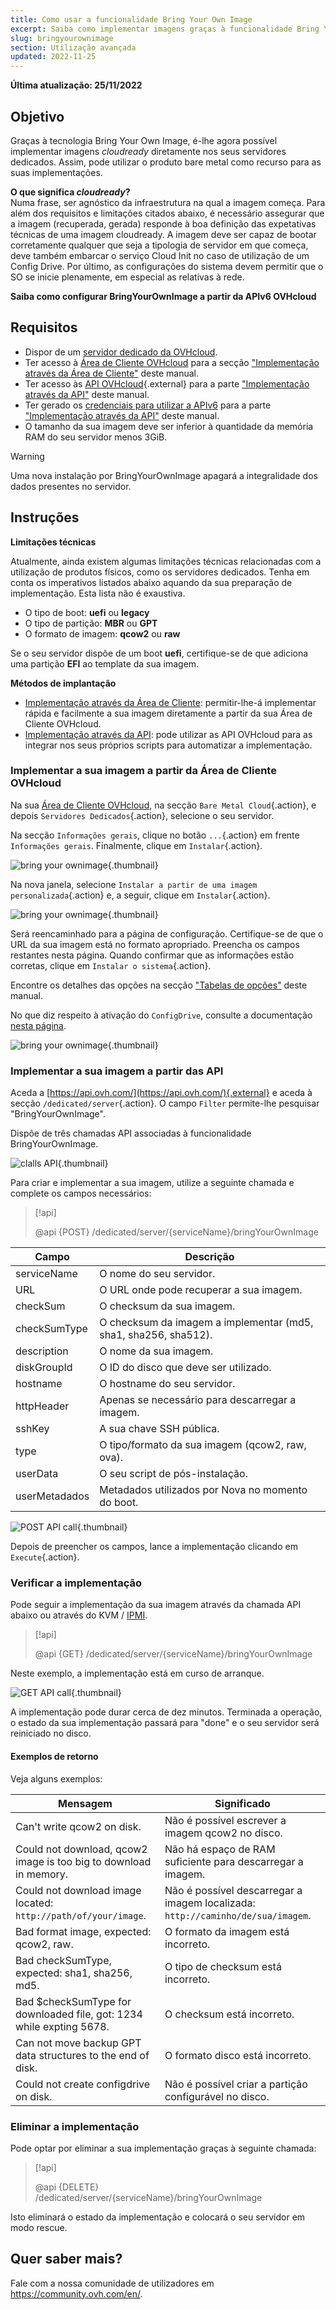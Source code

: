```yaml
---
title: Como usar a funcionalidade Bring Your Own Image
excerpt: Saiba como implementar imagens graças à funcionalidade Bring Your Own Image
slug: bringyourownimage
section: Utilização avançada
updated: 2022-11-25
---
```


**Última atualização: 25/11/2022**

## Objetivo

Graças à tecnologia Bring Your Own Image, é-lhe agora possível implementar imagens *cloudready* diretamente nos seus servidores dedicados. Assim, pode utilizar o produto bare metal como recurso para as suas implementações.

**O que significa *cloudready*?**
<br>Numa frase, ser agnóstico da infraestrutura na qual a imagem começa.
Para além dos requisitos e limitações citados abaixo, é necessário assegurar que a imagem (recuperada, gerada) responde à boa definição das expetativas técnicas de uma imagem cloudready. A imagem deve ser capaz de bootar corretamente qualquer que seja a tipologia de servidor em que começa, deve também embarcar o serviço Cloud Init no caso de utilização de um Config Drive. Por último, as configurações do sistema devem permitir que o SO se inicie plenamente, em especial as relativas à rede.

**Saiba como configurar BringYourOwnImage a partir da APIv6 OVHcloud**

## Requisitos

- Dispor de um [servidor dedicado da OVHcloud](https://www.ovhcloud.com/pt/bare-metal/).
- Ter acesso à [Área de Cliente OVHcloud](https://www.ovh.com/auth/?action=gotomanager&from=https://www.ovh.pt/&ovhSubsidiary=pt) para a secção ["Implementação através da Área de Cliente"](#viacontrolpanel) deste manual.
- Ter acesso às [API OVHcloud](https://api.ovh.com/){.external} para a parte ["Implementação através da API"](#viaapi) deste manual.
- Ter gerado os [credenciais para utilizar a APIv6](https://docs.ovh.com/pt/api/first-steps-with-ovh-api/) para a parte ["Implementação através da API"](#viaapi) deste manual.
- O tamanho da sua imagem deve ser inferior à quantidade da memória RAM do seu servidor menos 3GiB.

> [!warning]
>
> Uma nova instalação por BringYourOwnImage apagará a integralidade dos dados presentes no servidor.
>

## Instruções

**Limitações técnicas**

Atualmente, ainda existem algumas limitações técnicas relacionadas com a utilização de produtos físicos, como os servidores dedicados.
Tenha em conta os imperativos listados abaixo aquando da sua preparação de implementação. Esta lista não é exaustiva.

- O tipo de boot: **uefi** ou **legacy**
- O tipo de partição: **MBR** ou **GPT**
- O formato de imagem: **qcow2** ou **raw**

Se o seu servidor dispõe de um boot **uefi**, certifique-se de que adiciona uma partição **EFI** ao template da sua imagem.

**Métodos de implantação**

- [Implementação através da Área de Cliente](#viacontrolpanel)\: permitir-lhe-á implementar rápida e facilmente a sua imagem diretamente a partir da sua Área de Cliente OVHcloud.
- [Implementação através da API](#viaapi)\: pode utilizar as API OVHcloud para as integrar nos seus próprios scripts para automatizar a implementação.

### Implementar a sua imagem a partir da Área de Cliente OVHcloud <a name="viacontrolpanel"></a>

Na sua [Área de Cliente OVHcloud](https://www.ovh.com/auth/?action=gotomanager&from=https://www.ovh.com/fr/&ovhSubsidiary=fr), na secção `Bare Metal Cloud`{.action}, e depois `Servidores Dedicados`{.action}, selecione o seu servidor.

Na secção `Informações gerais`, clique no botão `...`{.action} em frente `Informações gerais`. Finalmente, clique em `Instalar`{.action}.

![bring your ownimage](images/byoi-controlpanel01.png){.thumbnail}

Na nova janela, selecione `Instalar a partir de uma imagem personalizada`{.action} e, a seguir, clique em `Instalar`{.action}.

![bring your ownimage](images/byoi-controlpanel02.png){.thumbnail}

Será reencaminhado para a página de configuração. Certifique-se de que o URL da sua imagem está no formato apropriado. Preencha os campos restantes nesta página. Quando confirmar que as informações estão corretas, clique em `Instalar o sistema`{.action}.

Encontre os detalhes das opções na secção ["Tabelas de opções"](#options) deste manual. 

No que diz respeito à ativação do `ConfigDrive`, consulte a documentação [nesta página](https://cloudinit.readthedocs.io/en/latest/topics/datasources/configdrive.html).

![bring your ownimage](images/byoi-controlpanel03.png){.thumbnail}

### Implementar a sua imagem a partir das API <a name="viaapi"></a>


Aceda a [https://api.ovh.com/](https://api.ovh.com/){.external} e aceda à secção `/dedicated/server`{.action}. O campo `Filter` permite-lhe pesquisar "BringYourOwnImage".

Dispõe de três chamadas API associadas à funcionalidade BringYourOwnImage.

![clalls API](images/apicalls.png){.thumbnail}

Para criar e implementar a sua imagem, utilize a seguinte chamada e complete os campos necessários:

> [!api]
>
> @api {POST} /dedicated/server/{serviceName}/bringYourOwnImage
>

| Campo | Descrição |
|-|-|
| serviceName | O nome do seu servidor. |
| URL | O URL onde pode recuperar a sua imagem. |
| checkSum | O checksum da sua imagem. |
| checkSumType | O checksum da imagem a implementar (md5, sha1, sha256, sha512). |
| description | O nome da sua imagem. |
| diskGroupId | O ID do disco que deve ser utilizado. |
| hostname | O hostname do seu servidor. |
| httpHeader | Apenas se necessário para descarregar a imagem. |
| sshKey | A sua chave SSH pública. |
| type | O tipo/formato da sua imagem (qcow2, raw, ova). |
| userData | O seu script de pós-instalação. |
| userMetadados | Metadados utilizados por Nova no momento do boot. |


![POST API call](images/postapicall.png){.thumbnail}

Depois de preencher os campos, lance a implementação clicando em `Execute`{.action}.

### Verificar a implementação

Pode seguir a implementação da sua imagem através da chamada API abaixo ou através do KVM / [IPMI](../usar-ipmi-servidores-dedicados/).

> [!api]
>
> @api {GET} /dedicated/server/{serviceName}/bringYourOwnImage
>

Neste exemplo, a implementação está em curso de arranque.

![GET API call](images/getapicall.png){.thumbnail}

A implementação pode durar cerca de dez minutos. Terminada a operação, o estado da sua implementação passará para "done" e o seu servidor será reiniciado no disco.

#### Exemplos de retorno

Veja alguns exemplos:

| Mensagem | Significado |
|-|-|
| Can't write qcow2 on disk. | Não é possível escrever a imagem qcow2 no disco. |
| Could not download, qcow2 image is too big to download in memory. | Não há espaço de RAM suficiente para descarregar a imagem. |
| Could not download image located: `http://path/of/your/image`. | Não é possível descarregar a imagem localizada: `http://caminho/de/sua/imagem`. |
| Bad format image, expected: qcow2, raw. | O formato da imagem está incorreto. |
| Bad checkSumType, expected: sha1, sha256, md5. | O tipo de checksum está incorreto. |
| Bad $checkSumType for downloaded file, got: 1234 while expting 5678. | O checksum está incorreto. |
| Can not move backup GPT data structures to the end of disk. | O formato disco está incorreto. |
| Could not create configdrive on disk. | Não é possível criar a partição configurável no disco. |

### Eliminar a implementação

Pode optar por eliminar a sua implementação graças à seguinte chamada:

> [!api]
>
> @api {DELETE} /dedicated/server/{serviceName}/bringYourOwnImage
>

Isto eliminará o estado da implementação e colocará o seu servidor em modo rescue.

## Quer saber mais?

Fale com a nossa comunidade de utilizadores em <https://community.ovh.com/en/>.
